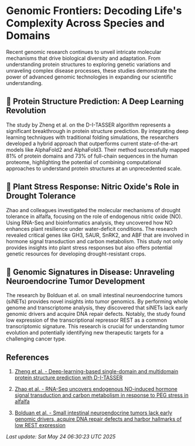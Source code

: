 # Genomic Frontiers: Decoding Life's Complexity Across Species and Domains

Recent genomic research continues to unveil intricate molecular mechanisms that drive biological diversity and adaptation. From understanding protein structures to exploring genetic variations and unraveling complex disease processes, these studies demonstrate the power of advanced genomic technologies in expanding our scientific understanding.

## 🧬 Protein Structure Prediction: A Deep Learning Revolution

The study by Zheng et al. on the D-I-TASSER algorithm represents a significant breakthrough in protein structure prediction. By integrating deep learning techniques with traditional folding simulations, the researchers developed a hybrid approach that outperforms current state-of-the-art models like AlphaFold2 and AlphaFold3. Their method successfully mapped 81% of protein domains and 73% of full-chain sequences in the human proteome, highlighting the potential of combining computational approaches to understand protein structures at an unprecedented scale.

## 🌱 Plant Stress Response: Nitric Oxide's Role in Drought Tolerance

Zhao and colleagues investigated the molecular mechanisms of drought tolerance in alfalfa, focusing on the role of endogenous nitric oxide (NO). Using RNA-Seq and bioinformatics analysis, they uncovered how NO enhances plant resilience under water-deficit conditions. The research revealed critical genes like GH3, SAUR, SnRK2, and ABF that are involved in hormone signal transduction and carbon metabolism. This study not only provides insights into plant stress responses but also offers potential genetic resources for developing drought-resistant crops.

## 🧫 Genomic Signatures in Disease: Unraveling Neuroendocrine Tumor Development

The research by Bolduan et al. on small intestinal neuroendocrine tumors (siNETs) provides novel insights into tumor genomics. By performing whole genome and transcriptome analysis, they discovered that siNETs lack early genomic drivers and acquire DNA repair defects. Notably, the study found low expression of the transcriptional repressor REST as a common transcriptomic signature. This research is crucial for understanding tumor evolution and potentially identifying new therapeutic targets for a challenging cancer type.

## References

1. [Zheng et al. - Deep-learning-based single-domain and multidomain protein structure prediction with D-I-TASSER](https://pubmed.ncbi.nlm.nih.gov/40410405)

2. [Zhao et al. - RNA-Seq uncovers endogenous NO-induced hormone signal transduction and carbon metabolism in response to PEG stress in alfalfa](https://pubmed.ncbi.nlm.nih.gov/40410701)

3. [Bolduan et al. - Small intestinal neuroendocrine tumors lack early genomic drivers, acquire DNA repair defects and harbor hallmarks of low REST expression](https://pubmed.ncbi.nlm.nih.gov/40410286)

*Last update: Sat May 24 06:30:23 UTC 2025*
